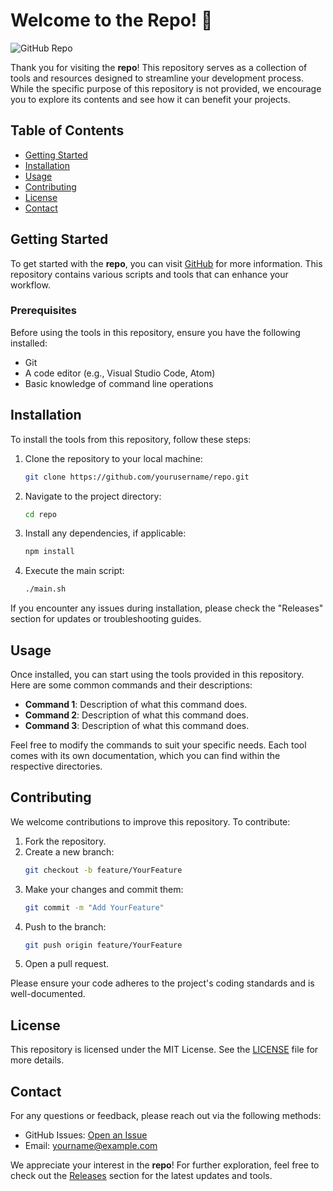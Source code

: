 # Welcome to the Repo! 🚀

![GitHub Repo](https://img.shields.io/badge/GitHub-Visit%20Repo-brightgreen)

Thank you for visiting the **repo**! This repository serves as a collection of tools and resources designed to streamline your development process. While the specific purpose of this repository is not provided, we encourage you to explore its contents and see how it can benefit your projects.

## Table of Contents

- [Getting Started](#getting-started)
- [Installation](#installation)
- [Usage](#usage)
- [Contributing](#contributing)
- [License](#license)
- [Contact](#contact)

## Getting Started

To get started with the **repo**, you can visit [GitHub](https://github.com) for more information. This repository contains various scripts and tools that can enhance your workflow. 

### Prerequisites

Before using the tools in this repository, ensure you have the following installed:

- Git
- A code editor (e.g., Visual Studio Code, Atom)
- Basic knowledge of command line operations

## Installation

To install the tools from this repository, follow these steps:

1. Clone the repository to your local machine:
   ```bash
   git clone https://github.com/yourusername/repo.git
   ```

2. Navigate to the project directory:
   ```bash
   cd repo
   ```

3. Install any dependencies, if applicable:
   ```bash
   npm install
   ```

4. Execute the main script:
   ```bash
   ./main.sh
   ```

If you encounter any issues during installation, please check the "Releases" section for updates or troubleshooting guides.

## Usage

Once installed, you can start using the tools provided in this repository. Here are some common commands and their descriptions:

- **Command 1**: Description of what this command does.
- **Command 2**: Description of what this command does.
- **Command 3**: Description of what this command does.

Feel free to modify the commands to suit your specific needs. Each tool comes with its own documentation, which you can find within the respective directories.

## Contributing

We welcome contributions to improve this repository. To contribute:

1. Fork the repository.
2. Create a new branch:
   ```bash
   git checkout -b feature/YourFeature
   ```
3. Make your changes and commit them:
   ```bash
   git commit -m "Add YourFeature"
   ```
4. Push to the branch:
   ```bash
   git push origin feature/YourFeature
   ```
5. Open a pull request.

Please ensure your code adheres to the project's coding standards and is well-documented.

## License

This repository is licensed under the MIT License. See the [LICENSE](LICENSE) file for more details.

## Contact

For any questions or feedback, please reach out via the following methods:

- GitHub Issues: [Open an Issue](https://github.com/yourusername/repo/issues)
- Email: yourname@example.com

We appreciate your interest in the **repo**! For further exploration, feel free to check out the [Releases](https://github.com) section for the latest updates and tools.
